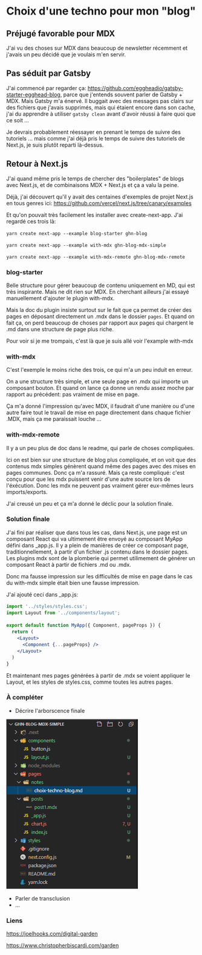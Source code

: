# Choix d'une techno pour mon "blog"

## Préjugé favorable pour MDX
J'ai vu des choses sur MDX dans beaucoup de newsletter récemment et j'avais un peu décidé que je voulais m'en servir.

## Pas séduit par Gatsby

J'ai commencé par regarder ça: https://github.com/eggheadio/gatsby-starter-egghead-blog, parce que j'entends souvent parler de Gatsby + MDX. Mais Gatsby m'a énervé. Il buggait avec des messages pas clairs sur des fichiers que j'avais supprimés, mais qui étaient encore dans son cache, j'ai du apprendre à utiliser `gatsby clean` avant d'avoir réussi à faire quoi que ce soit ...

Je devrais probablement réessayer en prenant le temps de suivre des tutoriels ... mais comme j'ai déjà pris le temps de suivre des tutoriels de Next.js, je suis plutôt reparti là-dessus.

## Retour à Next.js

J'ai quand même pris le temps de chercher des "boilerplates" de blogs avec Next.js, et de combinaisons MDX + Next.js et ça a valu la peine.

Déjà, j'ai découvert qu'il y avait des centaines d'exemples de projet Next.js en tous genres ici: https://github.com/vercel/next.js/tree/canary/examples

Et qu'on pouvait très facilement les installer avec create-next-app. J'ai regardé ces trois là: 

`yarn create next-app --example blog-starter ghn-blog`

`yarn create next-app --example with-mdx ghn-blog-mdx-simple`

`yarn create next-app --example with-mdx-remote ghn-blog-mdx-remote`

### blog-starter
Belle structure pour gérer beaucoup de contenu uniquement en MD, qui est très inspirante. Mais ne dit rien sur MDX. En cherchant ailleurs j'ai essayé manuellement d'ajouter le plugin with-mdx.

Mais la doc du plugin insiste surtout sur le fait que ça permet de créer des pages en déposant directement un .mdx dans le dossier `pages`. Et quand on fait ça, on perd beaucoup de choses par rapport aux pages qui chargent le .md dans une structure de page plus riche. 

Pour voir si je me trompais, c'est là que je suis allé voir l'example with-mdx

### with-mdx
C'est l'exemple le moins riche des trois, ce qui m'a un peu induit en erreur. 

On a une structure très simple, et une seule page en .mdx qui importe un composant bouton. Et quand on lance ça donne un rendu assez moche par rapport au précédent: pas vraiment de mise en page.

Ça m'a donné l'impression qu'avec MDX, il faudrait d'une manière ou d'une autre faire tout le travail de mise en page directement dans chaque fichier .MDX, mais ça me paraissait louche ...

### with-mdx-remote
Il y a un peu plus de doc dans le readme, qui parle de choses compliquées. 

Ici on est bien sur une structure de blog plus compliquée, et on voit que des contenus mdx simples génèrent quand même des pages avec des mises en pages communes. Donc ça m'a rassuré. Mais ça reste compliqué: c'est conçu pour que les mdx puissent venir d'une autre source lors de l'éxécution. Donc les mdx ne peuvent pas vraiment gérer eux-mêmes leurs imports/exports. 

J'ai creusé un peu et ça m'a donné le déclic pour la solution finale.

### Solution finale
J'ai fini par réaliser que dans tous les cas, dans Next.js, une page est un composant React qui va ultimement être envoyé au composant MyApp défini dans _app.js. Il y a plein de manières de créer ce composant page, traditionnellement, à partir d'un fichier .js contenu dans le dossier pages. Les plugins mdx sont de la plomberie qui permet utilimement de générer un composant React à partir de fichiers .md ou .mdx.

Donc ma fausse impression sur les difficultés de mise en page dans le cas du with-mdx simple était bien une fausse impression.

J'ai ajouté ceci dans _app.js: 

```jsx
import '../styles/styles.css';
import Layout from '../components/layout';

export default function MyApp({ Component, pageProps }) {
  return (
    <Layout>
      <Component {...pageProps} />
    </Layout>
  )
}
```

Et maintenant mes pages générées à partir de .mdx se voient appliquer le Layout, et les styles de styles.css, comme toutes les autres pages. 



### À compléter

* Décrire l'arborscence finale

![arborescence](.\arborescence-finale.png)

* Parler de transclusion
* ...


### Liens

https://joelhooks.com/digital-garden

https://www.christopherbiscardi.com/garden





